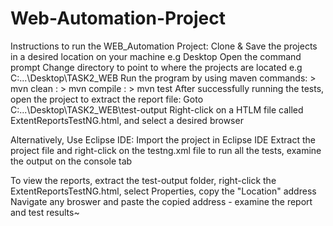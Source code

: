 # Web-Automation-Project
Instructions to run the WEB_Automation Project:
Clone & Save the projects in a desired location on your machine e.g Desktop
Open the command prompt
Change directory to point to where the projects are located e.g C:\...\Desktop\TASK2_WEB
Run the program by using maven commands: > mvn clean
                                       : > mvn compile
                                       : > mvn test
After successfully running the tests, open the project to extract the report file:
Goto C:\...\Desktop\TASK2_WEB\test-output
Right-click on a HTLM file called ExtentReportsTestNG.html, and select a desired browser

Alternatively, Use Eclipse IDE:
Import the project in Eclipse IDE
Extract the project file and right-click on the testng.xml file to run all the tests, examine the output on the console tab

To view the reports, extract the test-output folder, right-click the ExtentReportsTestNG.html, select Properties, copy the "Location" address
Navigate any broswer and paste the copied address - examine the report and test results~
